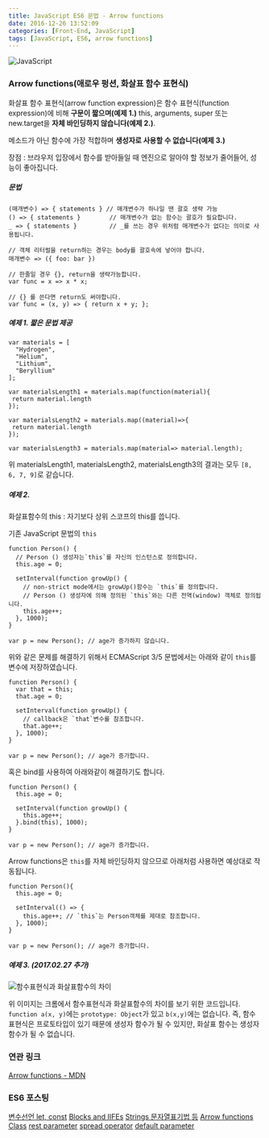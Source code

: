 ```yaml
---
title: JavaScript ES6 문법 - Arrow functions
date: 2016-12-26 13:52:09
categories: [Front-End, JavaScript]
tags: [JavaScript, ES6, arrow functions]
---
```


![JavaScript](/image/es6.png)

### Arrow functions(애로우 펑션, 화살표 함수 표현식)


화살표 함수 표현식(arrow function expression)은 함수 표현식(function expression)에 비해 **구문이 짧으며(예제 1.)**
this, arguments, super 또는 new.target을 **자체 바인딩하지 않습니다(예제 2.)**.

메소드가 아닌 함수에 가장 적합하며 **생성자로 사용할 수 없습니다(예제 3.)**

장점 : 브라우저 입장에서 함수를 받아들일 때 엔진으로 알아야 할 정보가 줄어들어, 성능이 좋아집니다.

##### 문법
```
(매개변수) => { statements } // 매개변수가 하나일 땐 괄호 생략 가능
() => { statements }        // 매개변수가 없는 함수는 괄호가 필요합니다.
_ => { statements }         // _를 쓰는 경우 위처럼 매개변수가 없다는 의미로 사용됩니다.

// 객체 리터럴을 return하는 경우는 body를 괄호속에 넣어야 합니다.
매개변수 => ({ foo: bar })
```

```
// 한줄일 경우 {}, return을 생략가능합니다.
var func = x => x * x;

// {} 를 쓴다면 return도 써야합니다.
var func = (x, y) => { return x + y; };
```

##### 예제 1. 짧은 문법 제공
```
var materials = [
  "Hydrogen",
  "Helium",
  "Lithium",
  "Beryllium"
];

var materialsLength1 = materials.map(function(material){
 return material.length
});

var materialsLength2 = materials.map((material)=>{
 return material.length
});

var materialsLength3 = materials.map(material=> material.length);
```

위 materialsLength1, materialsLength2, materialsLength3의 결과는 모두 `[8, 6, 7, 9]`로 같습니다.

##### 예제 2.

화살표함수의 this : 자기보다 상위 스코프의 this를 씁니다.

기존 JavaScript 문법의 `this`
```
function Person() {
  // Person () 생성자는`this`를 자신의 인스턴스로 정의합니다.
  this.age = 0;

  setInterval(function growUp() {
    // non-strict mode에서는 growUp()함수는 `this`를 정의합니다.
    // Person () 생성자에 의해 정의된 `this`와는 다른 전역(window) 객체로 정의됩니다.
    this.age++;
  }, 1000);
}

var p = new Person(); // age가 증가하지 않습니다.
```
위와 같은 문제를 해결하기 위해서 ECMAScript 3/5 문법에서는 아래와 같이 `this`를 변수에 저장하였습니다.
```
function Person() {
  var that = this;
  that.age = 0;

  setInterval(function growUp() {
    // callback은 `that`변수를 참조합니다.
    that.age++;
  }, 1000);
}

var p = new Person(); // age가 증가합니다.
```

혹은 bind를 사용하여 아래와같이 해결하기도 합니다.
```
function Person() {
  this.age = 0;

  setInterval(function growUp() {
    this.age++;
  }.bind(this), 1000);
}

var p = new Person(); // age가 증가합니다.
```

Arrow functions은 `this`를 자체 바인딩하지 않으므로 아래처럼 사용하면 예상대로 작동됩니다.
```
function Person(){
  this.age = 0;

  setInterval(() => {
    this.age++; // `this`는 Person객체를 제대로 참조합니다.
  }, 1000);
}

var p = new Person(); // age가 증가합니다.
```

##### 예제 3. (2017.02.27 추가)

![함수표현식과 화살표함수의 차이](/image/es6-arrow.png)

위 이미지는 크롬에서 함수표현식과 화살표함수의 차이를 보기 위한 코드입니다.
`function a(x, y)`에는 `prototype: Object`가 있고 `b(x,y)`에는 없습니다.
즉, 함수표현식은 프로토타입이 있기 때문에 생성자 함수가 될 수 있지만, 화살표 함수는 생성자 함수가 될 수 없습니다.


### 연관 링크
[Arrow functions - MDN](https://developer.mozilla.org/en-US/docs/Web/JavaScript/Reference/Functions/Arrow_functions)

### ES6 포스팅
[변수선언 let, const](https://sharryhong.github.io/2016/12/25/javascript-es6/)
[Blocks and IIFEs](https://sharryhong.github.io/2017/02/02/javascript-es6-blocks/)
[Strings 문자열표기법 등](https://sharryhong.github.io/2017/02/03/javascript-es6-string/)
[Arrow functions](https://sharryhong.github.io/2016/12/26/javascript-es6-arrow-functions/)
[Class](https://sharryhong.github.io/2017/02/06/javascript-es6-class/)
[rest parameter](https://sharryhong.github.io/2017/02/26/javascript-ex6-restparameter/)
[spread operator](https://sharryhong.github.io/2017/02/27/javascript-ex6-spread-operator/)
[default parameter](https://sharryhong.github.io/2017/03/01/javascript-ex6-default-parameter/)

